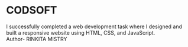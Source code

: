 # CODSOFT
I successfully completed a web development task where I designed and built a responsive website using HTML, CSS, and JavaScript.<br>
Author- RINKITA MISTRY
